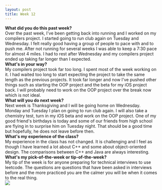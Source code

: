 ```yaml
---
layout: post
title: Week 12
---
```


<strong>What did you do this past week?</strong>
<br>
Over the past week, I've been getting back into running and I worked on my compilers project. I started going to run club again on Tuesday and Wednesday. I felt really good having a group of people to pace with and to push me. After not running for several weeks I was able to keep a 7:30 pace for almost 4 miles. I had to rest after Wednesday and my compilers project ended up taking far longer than I expected.
<br>
<strong>What's in your way?</strong>
<br>
My compilers project took far too long. I spent most of the week working on it. I had waited too long to start expecting the project to take the same length as the previous projects. It took far longer and now I've pushed other things such as starting the OOP project and the beta for my iOS project back. I will probably need to work on the OOP project over the break now which is not ideal.
<br>
<strong>What will you do next week?</strong>
<br>
Next week is Thanksgiving and I will be going home on Wednesday. Monday and Tuesday I plan on going to run club again. I will also take a chemistry test, turn in my iOS beta and work on the OOP project. One of my good friend's birthdays is today and some of our friends from high school are flying in to surprise him on Tuesday night. That should be a good time but hopefully, he does not leave before then.
<br>
<strong>What's my experience of the class?</strong>
<br>
My experience in the class has not changed. It is challenging and I feel as though I have learned a lot about C++ and some about object-oriented design. The comparisons between C++ and Java are always interesting.
<br>
<strong>What's my pick-of-the-week or tip-of-the-week?</strong>
<br>
My tip of the week is for anyone preparing for technical interviews to use leetcode. The questions are questions that have been asked in interviews before and the more practiced you are the calmer you will be when it comes to the real thing.
<br>
<img src="https://avatars0.githubusercontent.com/u/691520?v=4&u=63151621c59bfa1ec1c84b9d08aa8a3c9034b21b&s=400">
